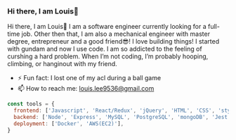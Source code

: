 ### Hi there, I am Louis👋 

<!--
**Faithans/Faithans** is a ✨ _special_ ✨ repository because its `README.md` (this file) appears on your GitHub profile.

Here are some ideas to get you started:

- 🔭 I’m currently working on ...
- 🌱 I’m currently learning ...
- 👯 I’m looking to collaborate on ...
- 🤔 I’m looking for help with ...
- 💬 Ask me about ...
- 📫 How to reach me: ...
- 😄 Pronouns: ...
- ⚡ Fun fact: ...
-->
Hi there, I am Louis:wave:
I am a software engineer currently looking for a full-time  job. Other then that, I am also a mechanical engineer with master degree, entrepreneur and a good friend:sunglasses:! I love building things! I started with gundam and now I use code. I am so addicted to the feeling of curshing a hard problem. When I’m not coding, I’m probably hooping, climbing, or hanginout with my friend.


- ⚡ Fun fact: I lost one of my acl during a ball game
- 📫 How to reach me: louis.lee9536@gmail.com 

```javascript
const tools = {
  frontend: ['Javascript', 'React/Redux', 'jQuery', 'HTML', 'CSS', 'styled-components'],
  backend: ['Node', 'Express', 'MySQL', 'PostgreSQL', 'mongoDB', 'Jest'],
  deployment: ['Docker', 'AWS(EC2)'],
}
```
